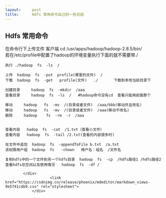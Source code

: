 ```yaml
---
layout:     post
title:      Hdfs 常用命令自己的一些总结
---
```

<div id="article_content" class="article_content clearfix csdn-tracking-statistics" data-pid="blog" data-mod="popu_307" data-dsm="post">
								            <div id="content_views" class="markdown_views prism-atom-one-dark">
							<!-- flowchart 箭头图标 勿删 -->
							<svg xmlns="http://www.w3.org/2000/svg" style="display: none;"><path stroke-linecap="round" d="M5,0 0,2.5 5,5z" id="raphael-marker-block" style="-webkit-tap-highlight-color: rgba(0, 0, 0, 0);"></path></svg>
							<h2><a id="Hdfs__0"></a>Hdfs 常用命令</h2>
<p>在命令行下上传文件  客户端 cd /usr/apps/hadoop/hadoop-2.8.5/bin/<br>
若在/etc/profile中配置了hadoop的环境变量执行下面的就不需要带./</p>
<pre><code>执行 ./hadoop  fs  -ls  /
</code></pre>
<pre><code>上传  hadoop  fs  -put  profile(哪里的文件)  /
下载  hadoop  fs  -get   profile(文件)   ./       下载到本地当前目录下
</code></pre>
<pre><code>创建目录     hadoop  fs  -mkdir  /aaa  
查看目录     hadoop  fs  -ls  /   #hadoop命令没有cd  查看只能用前面那个
</code></pre>
<pre><code>移动     hadoop   fs  -mv  /(目录或者文件)  /aaa/bbb(移动并且改名)
移动     hadoop   fs  -mv  /(目录或者文件)  /aaa(移动不改名)
删除     hadoop    fs  -rm  -r  /aaa
</code></pre>
<pre><code>
查看内容   hadop  fs  -cat  /1.txt（查看小文件）
查看内容   hadoop  fs  -tail /2.txt(查看的内容很多时)
</code></pre>
<pre><code>在文件中追加  hadoop  fs  -appendToFile b.txt  /a.txt	
该权限用户组  hadoop  fs   -chown   用户名：组名  /文件名
</code></pre>
<pre><code>复制hdfs中的一个文件到另一个hdfs目录  hadoop  fs  -cp  /hdfs路径1 /hdfs路径2
查看hdfs总空间以及使用情况   hadoop  fs  -df /
</code></pre>

            </div>
						<link href="https://csdnimg.cn/release/phoenix/mdeditor/markdown_views-9e5741c4b9.css" rel="stylesheet">
                </div>
